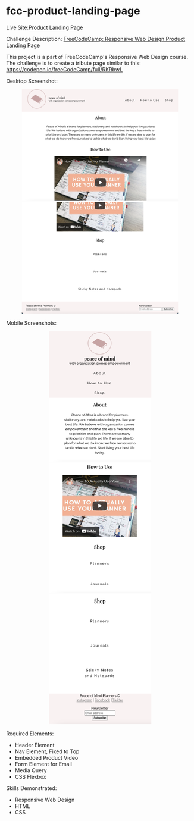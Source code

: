 # fcc-product-landing-page
Live Site:[Product Landing Page](https://kaykaym01.github.io/fcc-product-landing-page/)


Challenge Description: [FreeCodeCamp: Responsive Web Design Product Landing Page](https://www.freecodecamp.org/learn/responsive-web-design/responsive-web-design-projects/build-a-product-landing-page)

This project is a part of FreeCodeCamp's Responsive Web Design course. The challenge is to create a tribute page similar to this: https://codepen.io/freeCodeCamp/full/RKRbwL

Desktop Screenshot:
<p align="center">
<img src="./screenshots/desktop-screenshot-1.png" width="420" height="300">
<img src="./screenshots/desktop-screenshot-2.png" width="420" height="300">

</p>

Mobile Screenshots:
<p align="center">
<img src="./screenshots/mobile-screenshot-1.png" width="275" height="350">
<img src="./screenshots/mobile-screenshot-2.png" width="275" height="350">
<img src="./screenshots/mobile-screenshot-3.png" width="275" height="350">
</p>


Required Elements:
* Header Element
* Nav Element, Fixed to Top
* Embedded Product Video
* Form Element for Email
* Media Query 
* CSS Flexbox

Skills Demonstrated:
* Responsive Web Design
* HTML
* CSS
